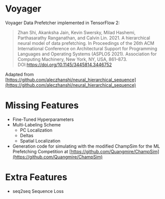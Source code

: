 # Voyager

Voyager Data Prefetcher implemented in TensorFlow 2:

> Zhan Shi, Akanksha Jain, Kevin Swersky, Milad Hashemi, Parthasarathy Ranganathan, and Calvin Lin. 2021. A hierarchical neural model of data prefetching. In Proceedings of the 26th ACM International Conference on Architectural Support for Programming Languages and Operating Systems (ASPLOS 2021). Association for Computing Machinery, New York, NY, USA, 861–873. DOI:https://doi.org/10.1145/3445814.3446752

Adapted from [https://github.com/aleczhanshi/neural_hierarchical_sequence](https://github.com/aleczhanshi/neural_hierarchical_sequence)

# Missing Features
- Fine-Tuned Hyperparameters
- Multi-Labeling Scheme
  - PC Localization
  - Deltas
  - Spatial Localization
- Generation code for simulating with the modified ChampSim for the ML
  Prefetching Competition at [https://github.com/Quangmire/ChampSim](https://github.com/Quangmire/ChampSim)

# Extra Features
- seq2seq Sequence Loss
